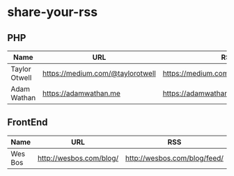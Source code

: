 # share-your-rss

## PHP

|Name |  URL | RSS |
| --- | ---- | --- |
| Taylor Otwell | https://medium.com/@taylorotwell | https://medium.com/feed/@taylorotwell |
| Adam Wathan | https://adamwathan.me | https://adamwathan.me/rss |



## FrontEnd

|Name |  URL | RSS |
| --- | ---- | --- |
| Wes Bos | http://wesbos.com/blog/| http://wesbos.com/blog/feed/ | 

